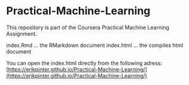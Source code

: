 # Practical-Machine-Learning
This repository is part of the Coursera Practical Machine Learning Assignment.

index.Rmd ... the RMarkdown document
index.html ... the compiles html document 

You can open the index.html directly from the following adress:
[https://erikpinter.github.io/Practical-Machine-Learning/](https://erikpinter.github.io/Practical-Machine-Learning/)

